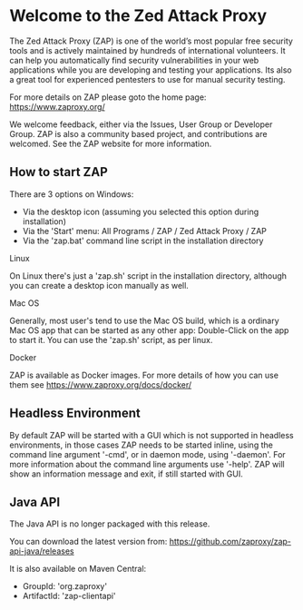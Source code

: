 Welcome to the Zed Attack Proxy
=====================================
The Zed Attack Proxy (ZAP) is one of the world’s most popular free
security tools and is actively maintained by hundreds of international
volunteers.
It can help you automatically find security vulnerabilities in your web
applications while you are developing and testing your applications.
Its also a great tool for experienced pentesters to use for manual security
testing.

For more details on ZAP please goto the home page:
        https://www.zaproxy.org/

We welcome feedback, either via the Issues, User Group or Developer Group.
ZAP is also a community based project, and contributions are welcomed.
See the ZAP website for more information.

How to start ZAP
----------------
There are 3 options on Windows:

* Via the desktop icon (assuming you selected this option during installation)
* Via the 'Start' menu:
    All Programs / ZAP / Zed Attack Proxy / ZAP <version>
* Via the 'zap.bat' command line script in the installation directory

Linux

On Linux there's just a 'zap.sh' script in the installation directory, although
you can create a desktop icon manually as well.

Mac OS

Generally, most user's tend to use the Mac OS build, which is a ordinary Mac OS
app that can be started as any other app: Double-Click on the app to start it.
You can use the 'zap.sh' script, as per linux.

Docker

ZAP is available as Docker images. For more details of how you can use them see
https://www.zaproxy.org/docs/docker/

Headless Environment
--------------------

By default ZAP will be started with a GUI which is not supported in headless
environments, in those cases ZAP needs to be started inline, using the command
line argument '-cmd', or in daemon mode, using '-daemon'.
For more information about the command line arguments use '-help'.
ZAP will show an information message and exit, if still started with GUI.

Java API
--------

The Java API is no longer packaged with this release.

You can download the latest version from:
https://github.com/zaproxy/zap-api-java/releases

It is also available on Maven Central:
 - GroupId: 'org.zaproxy'
 - ArtifactId: 'zap-clientapi'